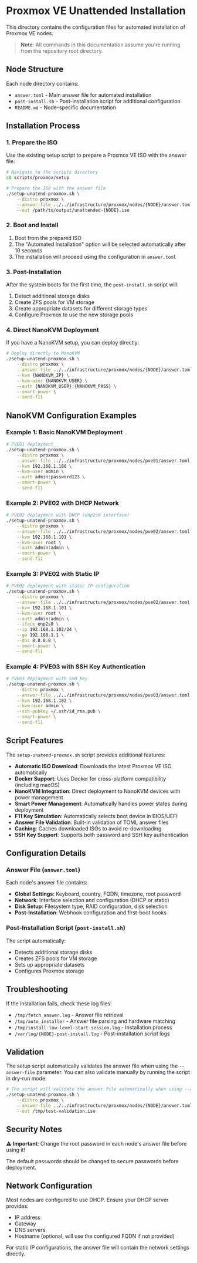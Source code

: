 # Proxmox VE Unattended Installation

This directory contains the configuration files for automated installation of Proxmox VE nodes.

> **Note**: All commands in this documentation assume you're running from the repository root directory.

## Node Structure

Each node directory contains:
- `answer.toml` - Main answer file for automated installation
- `post-install.sh` - Post-installation script for additional configuration
- `README.md` - Node-specific documentation

## Installation Process

### 1. Prepare the ISO

Use the existing setup script to prepare a Proxmox VE ISO with the answer file:

```bash
# Navigate to the scripts directory
cd scripts/proxmox/setup

# Prepare the ISO with the answer file
./setup-unatend-proxmox.sh \
    --distro proxmox \
    --answer-file ../../infrastructure/proxmox/nodes/{NODE}/answer.toml \
    --out /path/to/output/unattended-{NODE}.iso
```

### 2. Boot and Install

1. Boot from the prepared ISO
2. The "Automated Installation" option will be selected automatically after 10 seconds
3. The installation will proceed using the configuration in `answer.toml`

### 3. Post-Installation

After the system boots for the first time, the `post-install.sh` script will:

1. Detect additional storage disks
2. Create ZFS pools for VM storage
3. Create appropriate datasets for different storage types
4. Configure Proxmox to use the new storage pools

### 4. Direct NanoKVM Deployment

If you have a NanoKVM setup, you can deploy directly:

```bash
# Deploy directly to NanoKVM
./setup-unatend-proxmox.sh \
    --distro proxmox \
    --answer-file ../../infrastructure/proxmox/nodes/{NODE}/answer.toml \
    --kvm {NANOKVM_IP} \
    --kvm-user {NANOKVM_USER} \
    --auth {NANOKVM_USER}:{NANOKVM_PASS} \
    --smart-power \
    --send-f11
```

## NanoKVM Configuration Examples

### Example 1: Basic NanoKVM Deployment
```bash
# PVE01 deployment
./setup-unatend-proxmox.sh \
    --distro proxmox \
    --answer-file ../../infrastructure/proxmox/nodes/pve01/answer.toml \
    --kvm 192.168.1.100 \
    --kvm-user admin \
    --auth admin:password123 \
    --smart-power \
    --send-f11
```

### Example 2: PVE02 with DHCP Network
```bash
# PVE02 deployment with DHCP (enp2s0 interface)
./setup-unatend-proxmox.sh \
    --distro proxmox \
    --answer-file ../../infrastructure/proxmox/nodes/pve02/answer.toml \
    --kvm 192.168.1.101 \
    --kvm-user root \
    --auth admin:admin \
    --smart-power \
    --send-f11
```

### Example 3: PVE02 with Static IP
```bash
# PVE02 deployment with static IP configuration
./setup-unatend-proxmox.sh \
    --distro proxmox \
    --answer-file ../../infrastructure/proxmox/nodes/pve02/answer.toml \
    --kvm 192.168.1.101 \
    --kvm-user root \
    --auth admin:admin \
    --iface enp2s0 \
    --ip 192.168.1.102/24 \
    --gw 192.168.1.1 \
    --dns 8.8.8.8 \
    --smart-power \
    --send-f11
```

### Example 4: PVE03 with SSH Key Authentication
```bash
# PVE03 deployment with SSH key
./setup-unatend-proxmox.sh \
    --distro proxmox \
    --answer-file ../../infrastructure/proxmox/nodes/pve03/answer.toml \
    --kvm 192.168.1.102 \
    --kvm-user admin \
    --ssh-pubkey ~/.ssh/id_rsa.pub \
    --smart-power \
    --send-f11
```

## Script Features

The `setup-unatend-proxmox.sh` script provides additional features:

- **Automatic ISO Download**: Downloads the latest Proxmox VE ISO automatically
- **Docker Support**: Uses Docker for cross-platform compatibility (including macOS)
- **NanoKVM Integration**: Direct deployment to NanoKVM devices with power management
- **Smart Power Management**: Automatically handles power states during deployment
- **F11 Key Simulation**: Automatically selects boot device in BIOS/UEFI
- **Answer File Validation**: Built-in validation of TOML answer files
- **Caching**: Caches downloaded ISOs to avoid re-downloading
- **SSH Key Support**: Supports both password and SSH key authentication

## Configuration Details

### Answer File (`answer.toml`)

Each node's answer file contains:
- **Global Settings**: Keyboard, country, FQDN, timezone, root password
- **Network**: Interface selection and configuration (DHCP or static)
- **Disk Setup**: Filesystem type, RAID configuration, disk selection
- **Post-Installation**: Webhook configuration and first-boot hooks

### Post-Installation Script (`post-install.sh`)

The script automatically:
- Detects additional storage disks
- Creates ZFS pools for VM storage
- Sets up appropriate datasets
- Configures Proxmox storage

## Troubleshooting

If the installation fails, check these log files:
- `/tmp/fetch_answer.log` - Answer file retrieval
- `/tmp/auto_installer` - Answer file parsing and hardware matching
- `/tmp/install-low-level-start-session.log` - Installation process
- `/var/log/{NODE}-post-install.log` - Post-installation script logs

## Validation

The setup script automatically validates the answer file when using the `--answer-file` parameter. You can also validate manually by running the script in dry-run mode:

```bash
# The script will validate the answer file automatically when using --answer-file
./setup-unatend-proxmox.sh \
    --distro proxmox \
    --answer-file ../../infrastructure/proxmox/nodes/{NODE}/answer.toml \
    --out /tmp/test-validation.iso
```

## Security Notes

⚠️ **Important**: Change the root password in each node's answer file before using it!

The default passwords should be changed to secure passwords before deployment.

## Network Configuration

Most nodes are configured to use DHCP. Ensure your DHCP server provides:
- IP address
- Gateway
- DNS servers
- Hostname (optional, will use the configured FQDN if not provided)

For static IP configurations, the answer file will contain the network settings directly.

